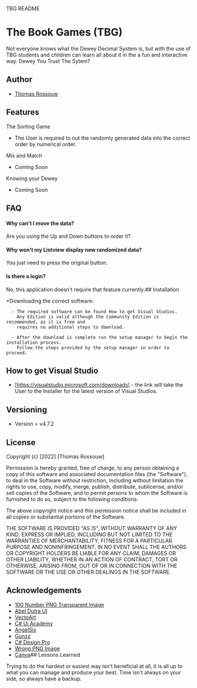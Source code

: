 TBG README


# The Book Games (TBG)

Not everyone knows what the Dewey Decimal System is, but with the use of TBG students and children can 
learn all about it in the a fun and interactive way. Dewey You Trust The Sytem?

## Author

- [Thomas Rossouw](ST10121910@vcconnect.edu.za)

## Features

The Sorting Game

- The User is required to out the randomly generated data into the correct order by numerical order.

Mix and Match

- Coming Soon

Knowing your Dewey 

- Coming Soon


## FAQ

#### Why can't I move the data?

Are you using the Up and Down buttons to order it?

#### Why won't my Listview display new randomized data?

You just need to press the original button.

#### Is there a login?

No, this application doesn't require that feature currently.## Installation

*Downloading the correct software:

      - The required software can be found How to get Visual Studios. 
        Any Edition is valid although the Community Edition is recommended, as it is free and 
	  	requires no additional steps to download.
     
      - After the download is complete run the setup manager to begin the installation process.
        Follow the steps provided by the setup manager in order to proceed.

      
## How to get Visual Studio

- [https://visualstudio.microsoft.com/downloads] - the link will take the User to the Installer 
for the latest version of Visual Studios. 

## Versioning

- Version = v4.7.2

## License

Copyright (c) [2022] [Thomas Rossouw]

Permission is hereby granted, free of charge, to any person obtaining a copy
of this software and associated documentation files (the "Software"), to deal
in the Software without restriction, including without limitation the rights
to use, copy, modify, merge, publish, distribute, sublicense, and/or sell
copies of the Software, and to permit persons to whom the Software is
furnished to do so, subject to the following conditions:

The above copyright notice and this permission notice shall be included in all
copies or substantial portions of the Software.

THE SOFTWARE IS PROVIDED "AS IS", WITHOUT WARRANTY OF ANY KIND, EXPRESS OR
IMPLIED, INCLUDING BUT NOT LIMITED TO THE WARRANTIES OF MERCHANTABILITY,
FITNESS FOR A PARTICULAR PURPOSE AND NONINFRINGEMENT. IN NO EVENT SHALL THE
AUTHORS OR COPYRIGHT HOLDERS BE LIABLE FOR ANY CLAIM, DAMAGES OR OTHER
LIABILITY, WHETHER IN AN ACTION OF CONTRACT, TORT OR OTHERWISE, ARISING FROM,
OUT OF OR IN CONNECTION WITH THE SOFTWARE OR THE USE OR OTHER DEALINGS IN THE
SOFTWARE.


## Acknowledgements

 - [ 100 Number PNG Transparent Image](https://www.pngmart.com/image/210909)
 - [Abel Dutra UI](https://www.youtube.com/watch?v=Dwi9o3K73XM&ab_channel=AbelDutraUI)
 - [VectoArt](https://www.youtube.com/watch?v=61UvQ7HXhkA&ab_channel=VectoArt)
 - [C# Ui Academy](https://www.youtube.com/watch?v=jySYq5QJZes&ab_channel=C%23UiAcademy)
 - [AngelSix](https://www.youtube.com/watch?v=LwQft_4sEqc&ab_channel=AngelSix)
 - [Gunzz](https://www.youtube.com/watch?v=lHxRizc0Riw&ab_channel=Gunzz)
 - [C# Design Pro](https://www.youtube.com/watch?v=8qDCvEgtonc&ab_channel=C%23DesignPro)
 - [Wrong PNG Image](https://www.pngmart.com/image/277705)
 - [Canva](https://www.canva.com/)## Lessons Learned

Trying to do the hardest or easiest way isn't beneficial at all, it is all up to what you can manage and produce your best. 
Time isn't always on your side, so always have a backup.
